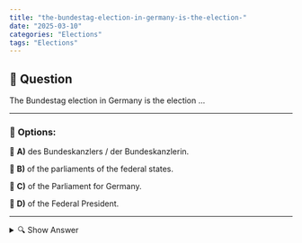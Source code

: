 ```yaml
---
title: "the-bundestag-election-in-germany-is-the-election-"
date: "2025-03-10"
categories: "Elections"
tags: "Elections"
---
```


## 📌 **Question**

The Bundestag election in Germany is the election ...



---

### 📝 **Options:**

🔘 **A)** des Bundeskanzlers / der Bundeskanzlerin.

🔘 **B)** of the parliaments of the federal states.

🔘 **C)** of the Parliament for Germany.

🔘 **D)** of the Federal President.

---

<details>
  <summary>🔍 Show Answer</summary>

  <p>
💡  <b>Correct Answer:</b>  c
  </p>
  <p>
    📖<b>Explanation:</b>
    The Bundestag election is an essential element of the German political system. It takes place every four years and determines the composition of the German Bundestag, i.e. the national parliament. Through this election, the citizens decide which parties and members of parliament will help shape the political direction of the country. The Bundestag is responsible for legislation and elects the Federal Chancellor, who leads the Federal Government. Understanding the Bundestag election is crucial for the functioning of democracy in Germany.
  </p>
</details>
